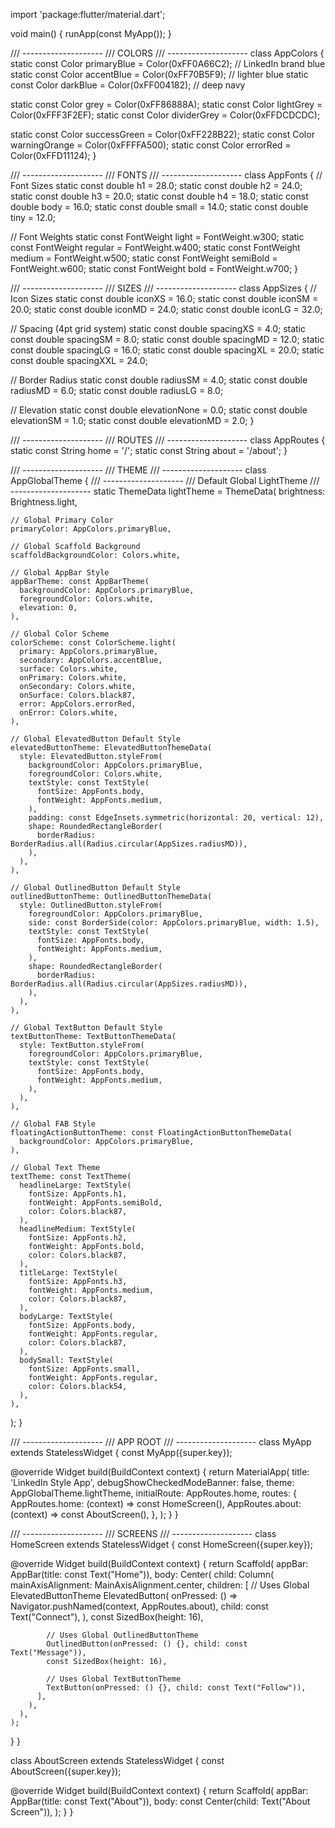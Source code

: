 import 'package:flutter/material.dart';

void main() {
  runApp(const MyApp());
}

/// --------------------
/// COLORS
/// --------------------
class AppColors {
  static const Color primaryBlue = Color(0xFF0A66C2); // LinkedIn brand blue
  static const Color accentBlue = Color(0xFF70B5F9); // lighter blue
  static const Color darkBlue = Color(0xFF004182); // deep navy

  static const Color grey = Color(0xFF86888A);
  static const Color lightGrey = Color(0xFFF3F2EF);
  static const Color dividerGrey = Color(0xFFDCDCDC);

  static const Color successGreen = Color(0xFF228B22);
  static const Color warningOrange = Color(0xFFFFA500);
  static const Color errorRed = Color(0xFFD11124);
}

/// --------------------
/// FONTS
/// --------------------
class AppFonts {
  // Font Sizes
  static const double h1 = 28.0;
  static const double h2 = 24.0;
  static const double h3 = 20.0;
  static const double h4 = 18.0;
  static const double body = 16.0;
  static const double small = 14.0;
  static const double tiny = 12.0;

  // Font Weights
  static const FontWeight light = FontWeight.w300;
  static const FontWeight regular = FontWeight.w400;
  static const FontWeight medium = FontWeight.w500;
  static const FontWeight semiBold = FontWeight.w600;
  static const FontWeight bold = FontWeight.w700;
}

/// --------------------
/// SIZES
/// --------------------
class AppSizes {
  // Icon Sizes
  static const double iconXS = 16.0;
  static const double iconSM = 20.0;
  static const double iconMD = 24.0;
  static const double iconLG = 32.0;

  // Spacing (4pt grid system)
  static const double spacingXS = 4.0;
  static const double spacingSM = 8.0;
  static const double spacingMD = 12.0;
  static const double spacingLG = 16.0;
  static const double spacingXL = 20.0;
  static const double spacingXXL = 24.0;

  // Border Radius
  static const double radiusSM = 4.0;
  static const double radiusMD = 6.0;
  static const double radiusLG = 8.0;

  // Elevation
  static const double elevationNone = 0.0;
  static const double elevationSM = 1.0;
  static const double elevationMD = 2.0;
}

/// --------------------
/// ROUTES
/// --------------------
class AppRoutes {
  static const String home = '/';
  static const String about = '/about';
}

/// --------------------
/// THEME
/// --------------------
class AppGlobalTheme {
  /// --------------------
  /// Default Global LightTheme
  /// --------------------
  static ThemeData lightTheme = ThemeData(
    brightness: Brightness.light,

    // Global Primary Color
    primaryColor: AppColors.primaryBlue,

    // Global Scaffold Background
    scaffoldBackgroundColor: Colors.white,

    // Global AppBar Style
    appBarTheme: const AppBarTheme(
      backgroundColor: AppColors.primaryBlue,
      foregroundColor: Colors.white,
      elevation: 0,
    ),

    // Global Color Scheme
    colorScheme: const ColorScheme.light(
      primary: AppColors.primaryBlue,
      secondary: AppColors.accentBlue,
      surface: Colors.white,
      onPrimary: Colors.white,
      onSecondary: Colors.white,
      onSurface: Colors.black87,
      error: AppColors.errorRed,
      onError: Colors.white,
    ),

    // Global ElevatedButton Default Style
    elevatedButtonTheme: ElevatedButtonThemeData(
      style: ElevatedButton.styleFrom(
        backgroundColor: AppColors.primaryBlue,
        foregroundColor: Colors.white,
        textStyle: const TextStyle(
          fontSize: AppFonts.body,
          fontWeight: AppFonts.medium,
        ),
        padding: const EdgeInsets.symmetric(horizontal: 20, vertical: 12),
        shape: RoundedRectangleBorder(
          borderRadius: BorderRadius.all(Radius.circular(AppSizes.radiusMD)),
        ),
      ),
    ),

    // Global OutlinedButton Default Style
    outlinedButtonTheme: OutlinedButtonThemeData(
      style: OutlinedButton.styleFrom(
        foregroundColor: AppColors.primaryBlue,
        side: const BorderSide(color: AppColors.primaryBlue, width: 1.5),
        textStyle: const TextStyle(
          fontSize: AppFonts.body,
          fontWeight: AppFonts.medium,
        ),
        shape: RoundedRectangleBorder(
          borderRadius: BorderRadius.all(Radius.circular(AppSizes.radiusMD)),
        ),
      ),
    ),

    // Global TextButton Default Style
    textButtonTheme: TextButtonThemeData(
      style: TextButton.styleFrom(
        foregroundColor: AppColors.primaryBlue,
        textStyle: const TextStyle(
          fontSize: AppFonts.body,
          fontWeight: AppFonts.medium,
        ),
      ),
    ),

    // Global FAB Style
    floatingActionButtonTheme: const FloatingActionButtonThemeData(
      backgroundColor: AppColors.primaryBlue,
    ),

    // Global Text Theme
    textTheme: const TextTheme(
      headlineLarge: TextStyle(
        fontSize: AppFonts.h1,
        fontWeight: AppFonts.semiBold,
        color: Colors.black87,
      ),
      headlineMedium: TextStyle(
        fontSize: AppFonts.h2,
        fontWeight: AppFonts.bold,
        color: Colors.black87,
      ),
      titleLarge: TextStyle(
        fontSize: AppFonts.h3,
        fontWeight: AppFonts.medium,
        color: Colors.black87,
      ),
      bodyLarge: TextStyle(
        fontSize: AppFonts.body,
        fontWeight: AppFonts.regular,
        color: Colors.black87,
      ),
      bodySmall: TextStyle(
        fontSize: AppFonts.small,
        fontWeight: AppFonts.regular,
        color: Colors.black54,
      ),
    ),
  );
}

/// --------------------
/// APP ROOT
/// --------------------
class MyApp extends StatelessWidget {
  const MyApp({super.key});

  @override
  Widget build(BuildContext context) {
    return MaterialApp(
      title: 'LinkedIn Style App',
      debugShowCheckedModeBanner: false,
      theme: AppGlobalTheme.lightTheme,
      initialRoute: AppRoutes.home,
      routes: {
        AppRoutes.home: (context) => const HomeScreen(),
        AppRoutes.about: (context) => const AboutScreen(),
      },
    );
  }
}

/// --------------------
/// SCREENS
/// --------------------
class HomeScreen extends StatelessWidget {
  const HomeScreen({super.key});

  @override
  Widget build(BuildContext context) {
    return Scaffold(
      appBar: AppBar(title: const Text("Home")),
      body: Center(
        child: Column(
          mainAxisAlignment: MainAxisAlignment.center,
          children: [
            // Uses Global ElevatedButtonTheme
            ElevatedButton(
              onPressed: () => Navigator.pushNamed(context, AppRoutes.about),
              child: const Text("Connect"),
            ),
            const SizedBox(height: 16),

            // Uses Global OutlinedButtonTheme
            OutlinedButton(onPressed: () {}, child: const Text("Message")),
            const SizedBox(height: 16),

            // Uses Global TextButtonTheme
            TextButton(onPressed: () {}, child: const Text("Follow")),
          ],
        ),
      ),
    );
  }
}

class AboutScreen extends StatelessWidget {
  const AboutScreen({super.key});

  @override
  Widget build(BuildContext context) {
    return Scaffold(
      appBar: AppBar(title: const Text("About")),
      body: const Center(child: Text("About Screen")),
    );
  }
}
